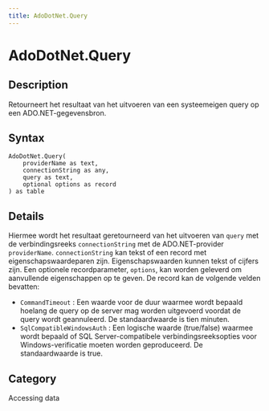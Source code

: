 ```yaml
---
title: AdoDotNet.Query
---
```


# AdoDotNet.Query


## Description

Retourneert het resultaat van het uitvoeren van een systeemeigen query op een ADO.NET-gegevensbron.


## Syntax

```powerquery
AdoDotNet.Query(
    providerName as text,
    connectionString as any,
    query as text,
    optional options as record
) as table
```


## Details

Hiermee wordt het resultaat geretourneerd van het uitvoeren van <code>query</code> met de verbindingsreeks <code>connectionString</code> met de ADO.NET-provider <code>providerName</code>. <code>connectionString</code> kan tekst of een record met eigenschapswaardeparen zijn. Eigenschapswaarden kunnen tekst of cijfers zijn. Een optionele recordparameter, <code>options</code>, kan worden geleverd om aanvullende eigenschappen op te geven. De record kan de volgende velden bevatten:    <ul><li><code>CommandTimeout</code> : Een waarde voor de duur waarmee wordt bepaald hoelang de query op de server mag worden uitgevoerd voordat de query wordt geannuleerd. De standaardwaarde is tien minuten.</li><li><code>SqlCompatibleWindowsAuth</code> : Een logische waarde (true/false) waarmee wordt bepaald of SQL Server-compatibele verbindingsreeksopties voor Windows-verificatie moeten worden geproduceerd. De standaardwaarde is true.</li></ul>



## Category
Accessing data
